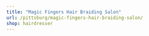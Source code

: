 ```yaml
---
title: "Magic Fingers Hair Braiding Salon"
url: /pittsburg/magic-fingers-hair-braiding-salon/
shop: hairdresser
---
```

